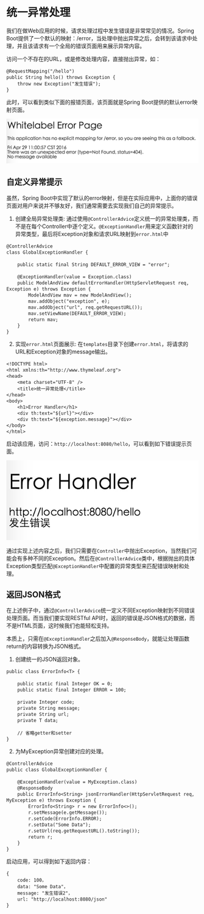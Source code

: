 # 统一异常处理
我们在做Web应用的时候，请求处理过程中发生错误是非常常见的情况。Spring Boot提供了一个默认的映射：/error，当处理中抛出异常之后，会转到该请求中处理，并且该请求有一个全局的错误页面用来展示异常内容。
    
访问一个不存在的URL，或是修改处理内容，直接抛出异常，如：
    
```
@RequestMapping("/hello")
public String hello() throws Exception {
    throw new Exception("发生错误");
}
```
    
此时，可以看到类似下面的报错页面，该页面就是Spring Boot提供的默认error映射页面。
    
![default-error](src/main/resources/static/images/default-error.png)  
    

## 自定义异常提示 
虽然，Spring Boot中实现了默认的error映射，但是在实际应用中，上面你的错误页面对用户来说并不够友好，我们通常需要去实现我们自己的异常提示。
    

1. 创建全局异常处理类: 通过使用`@ControllerAdvice`定义统一的异常处理类，而不是在每个Controller中逐个定义。`@ExceptionHandler`用来定义函数针对的异常类型，最后将Exception对象和请求URL映射到`error.html`中
    
```
@ControllerAdvice
class GlobalExceptionHandler {

    public static final String DEFAULT_ERROR_VIEW = "error";

    @ExceptionHandler(value = Exception.class)
    public ModelAndView defaultErrorHandler(HttpServletRequest req, Exception e) throws Exception {
        ModelAndView mav = new ModelAndView();
        mav.addObject("exception", e);
        mav.addObject("url", req.getRequestURL());
        mav.setViewName(DEFAULT_ERROR_VIEW);
        return mav;
    }
}
```

2. 实现`error.html`页面展示: 在`templates`目录下创建`error.html`，将请求的URL和Exception对象的message输出。
    
```
<!DOCTYPE html>
<html xmlns:th="http://www.thymeleaf.org">
<head>
    <meta charset="UTF-8" />
    <title>统一异常处理</title>
</head>
<body>
    <h1>Error Handler</h1>
    <div th:text="${url}"></div>
    <div th:text="${exception.message}"></div>
</body>
</html>
```
    
启动该应用，访问：`http://localhost:8080/hello`，可以看到如下错误提示页面。
    
![global-error](src/main/resources/static/images/global-error.png)  
    
通过实现上述内容之后，我们只需要在`Controller`中抛出Exception，当然我们可能会有多种不同的Exception。然后在`@ControllerAdvice`类中，根据抛出的具体Exception类型匹配`@ExceptionHandler`中配置的异常类型来匹配错误映射和处理。
    

## 返回JSON格式
在上述例子中，通过`@ControllerAdvice`统一定义不同Exception映射到不同错误处理页面。而当我们要实现RESTful API时，返回的错误是JSON格式的数据，而不是HTML页面，这时候我们也能轻松支持。

本质上，只需在`@ExceptionHandler`之后加入`@ResponseBody`，就能让处理函数return的内容转换为JSON格式。
    
1. 创建统一的JSON返回对象。
    
```
public class ErrorInfo<T> {

    public static final Integer OK = 0;
    public static final Integer ERROR = 100;

    private Integer code;
    private String message;
    private String url;
    private T data;

    // 省略getter和setter
}
```
    
2. 为MyException异常创建对应的处理。
    
```
@ControllerAdvice
public class GlobalExceptionHandler {

    @ExceptionHandler(value = MyException.class)
    @ResponseBody
    public ErrorInfo<String> jsonErrorHandler(HttpServletRequest req, MyException e) throws Exception {
        ErrorInfo<String> r = new ErrorInfo<>();
        r.setMessage(e.getMessage());
        r.setCode(ErrorInfo.ERROR);
        r.setData("Some Data");
        r.setUrl(req.getRequestURL().toString());
        return r;
    }
}
```
    
启动应用，可以得到如下返回内容：
    
```
{
    code: 100，
    data: "Some Data"，
    message: "发生错误2"，
    url: "http://localhost:8080/json"
}
```
    


